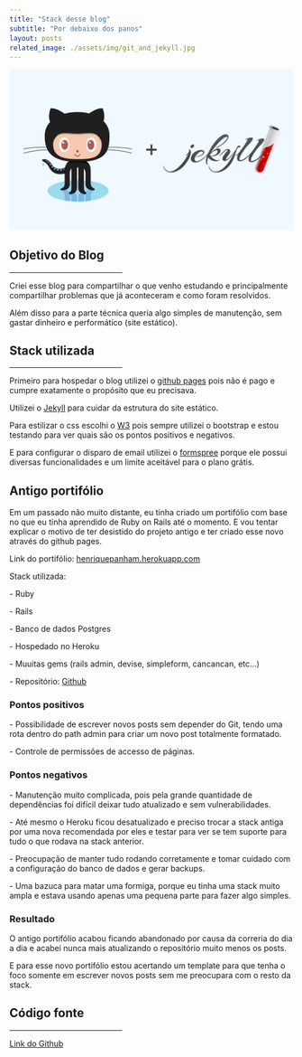 ```yaml
---
title: "Stack desse blog"
subtitle: "Por debaixo dos panos"
layout: posts
related_image: ./assets/img/git_and_jekyll.jpg
---
```


<div class="w3-display-container">
  <img src="/assets/img/git_and_jekyll.jpg" alt="git and jekyll" class="post-main-img w3-card w3-round">
</div>

<div class="w3-container w3-content w3-justify w3-text-grey w3-padding-64">
  <h2 class="w3-text-orange blog-title">Objetivo do Blog</h2>
  <hr style="width:200px" class="w3-opacity">
  <p>Criei esse blog para compartilhar o que venho estudando e principalmente
compartilhar problemas que já aconteceram e como foram resolvidos.</p>
  <p>Além disso para a parte técnica queria algo simples de manutenção,
 sem gastar dinheiro e performático (site estático).</p>

  <h2 class="w3-text-orange blog-subtitle">Stack utilizada</h2>
  <hr style="width:200px" class="w3-opacity">
  <p>Primeiro para hospedar o blog utilizei o <a href="https://pages.github.com/">github pages</a>
pois não é pago e cumpre exatamente o propósito que eu precisava.</p>
  <p>Utilizei o <a href="https://jekyllrb.com/">Jekyll</a> para cuidar da estrutura do site
estático.</p>
  <p>Para estilizar o css escolhi o <a href="https://www.w3schools.com/w3css/w3css_references.asp">W3</a>
pois sempre utilizei o bootstrap e estou testando para ver quais são os pontos
positivos e negativos.</p>
  <p>E para configurar o disparo de email utilizei o <a href="https://formspree.io/">formspree</a>
 porque ele possui diversas funcionalidades e um limite aceitável para o plano
grátis.</p>

  <h2 class="w3-text-orange blog-subtitle">Antigo portifólio</h2>
  <p>Em um passado não muito distante, eu tinha criado um portifólio com base no
que eu tinha aprendido de Ruby on Rails até o momento. E vou tentar explicar o
motivo de ter desistido do projeto antigo e ter criado esse novo através do
github pages.</p>
  <p>Link do portifólio: <a href="https://henriquepanham.herokuapp.com/">henriquepanham.herokuapp.com</a></p>
  <p>Stack utilizada:</p>
  <p>- Ruby</p>
  <p>- Rails</p>
  <p>- Banco de dados Postgres</p>
  <p>- Hospedado no Heroku</p>
  <p>- Muuitas gems (rails admin, devise, simpleform, cancancan, etc...)</p>
  <p>- Repositório: <a href="https://github.com/henriquepjv/portifolio">Github</a></p>

  <h3 class="w3-text-orange">Pontos positivos</h3>
  <p>- Possibilidade de escrever novos posts sem depender do Git, tendo uma rota
dentro do path admin para criar um novo post totalmente formatado.</p>
  <p>- Controle de permissões de accesso de páginas.</p>

  <h3 class="w3-text-orange">Pontos negativos</h3>
  <p>- Manutenção muito complicada, pois pela grande quantidade de dependências
foi difícil deixar tudo atualizado e sem vulnerabilidades.</p>
  <p>- Até mesmo o Heroku ficou desatualizado e preciso trocar a stack antiga
por uma nova recomendada por eles e testar para ver se tem suporte para tudo o
que rodava na stack anterior.</p>
  <p>- Preocupação de manter tudo rodando corretamente e tomar cuidado com a
configuração do banco de dados e gerar backups.</p>
  <p>- Uma bazuca para matar uma formiga, porque eu tinha uma stack muito ampla
e estava usando apenas uma pequena parte para fazer algo simples.</p>

  <h3 class="w3-text-orange">Resultado</h3>
  <p>O antigo portifólio acabou ficando abandonado por causa da correria do dia
a dia e acabei nunca mais atualizando o repositório muito menos os posts.</p>
  <p>E para esse novo portifólio estou acertando um template para que tenha o
foco somente em escrever novos posts sem me preocupara com o resto da stack.</p>

  <h2 class="w3-text-orange blog-subtitle">Código fonte</h2>
  <hr style="width:200px" class="w3-opacity">
  <p><a href="https://github.com/henriquepjv/henriquepjv.github.io">Link do Github</a></p>
</div>
